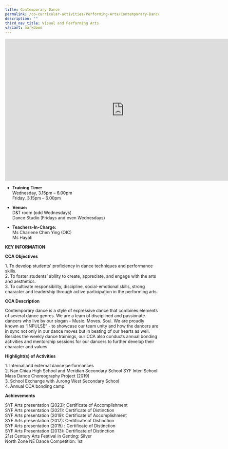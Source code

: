 ```yaml
---
title: Contemporary Dance
permalink: /co-curricular-activities/Performing-Arts/Contemporary-Dance/
description: ""
third_nav_title: Visual and Performing Arts
variant: markdown
---
```

<iframe allowfullscreen="true" height="467" width="780" frameborder="0" src="https://docs.google.com/presentation/d/11QDgPJWCAQsujYA4mPaVvXpW_x5GYcpTfykdb28I0LM/embed?start=true&amp;loop=true&amp;delayms=5000"></iframe>


*   **Training Time:** <br>Wednesday,  3.15pm – 6.00pm  <br>Friday, 3.15pm – 6.00pm

*   **Venue:**<br>
D&amp;T room (odd Wednesdays)<br>
Dance Studio (Fridays and even Wednesdays)

*   **Teachers-In-Charge:** 
<br>Ms Charlene Chen Ying (OIC)
<br>Ms Hayati
		
**KEY INFORMATION**

**CCA Objectives**

1\. To develop students' proficiency in dance techniques and performance skills.<br>
2. To foster students’ ability to create, appreciate, and engage with the arts and aesthetics.<br>
3. To cultivate responsibility, discipline, social-emotional skills, strong character and leadership through active participation in the performing arts.

**CCA Description**

Contemporary dance is a style of expressive dance that combines elements of several dance genres. We are a team of disciplined and passionate dancers who live by our slogan - Music. Moves. Soul. We are proudly known as “INPULSE” - to showcase our team unity and how the dancers are in sync not only in our dance moves but in beating of our hearts as well. Besides the weekly dance trainings, our CCA also conducts annual bonding activities and mentorship sessions for our dancers to further develop their character and values.

**Highlight(s) of Activities**

1\. Internal and external dance performances<br>
2\. Nan Chiau High School and Meridian Secondary School SYF Inter-School Mass Dance Choreography Project (2019)<br>
3\. School Exchange with Jurong West Secondary School<br>
4\. Annual CCA bonding camp

**Achievements**

SYF Arts presentation (2023): Certificate of Accomplishment<br>
SYF Arts presentation (2021): Certificate of Distinction<br>
SYF Arts presentation (2019): Certificate of Accomplishment<br>
SYF Arts presentation (2017): Certificate of Distinction<br>
SYF Arts presentation (2015) : Certificate of Distinction<br>
SYF Arts Presentation (2013): Certificate of Distinction<br>
21st Century
Arts Festival in Genting: Silver<br>
North Zone NE Dance Competition: 1st